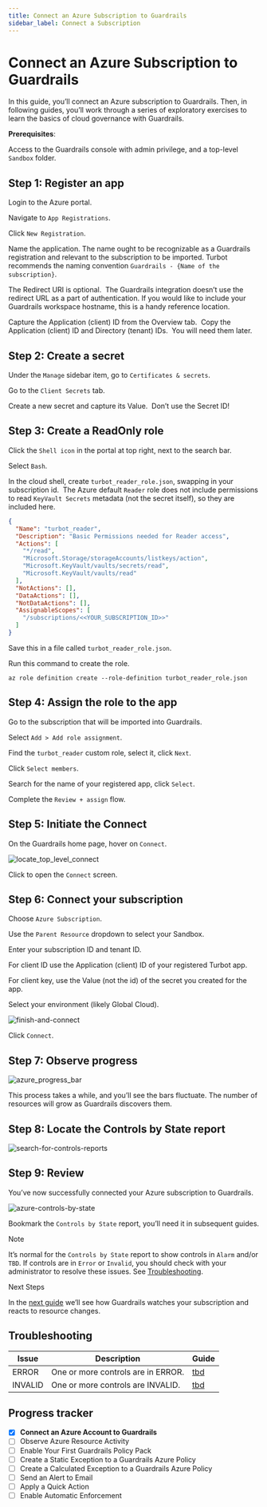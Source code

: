 ```yaml
---
title: Connect an Azure Subscription to Guardrails
sidebar_label: Connect a Subscription
---
```



# Connect an Azure Subscription to Guardrails

  
In this guide, you’ll connect an Azure subscription to Guardrails. Then, in following guides, you’ll work through a series of exploratory exercises to learn the basics of cloud governance with Guardrails.

**Prerequisites**:

Access to the Guardrails console with admin privilege, and a top-level `Sandbox` folder.

## Step 1: Register an app

Login to the Azure portal.

Navigate to `App Registrations`.

Click `New Registration`.

Name the application. The name ought to be recognizable as a Guardrails registration and relevant to the subscription to be imported. Turbot recommends the naming convention `Guardrails - {Name of the subscription}`.

The Redirect URI is optional.  The Guardrails integration doesn’t use the redirect URL as a part of authentication. If you would like to include your Guardrails workspace hostname, this is a handy reference location.   
  
Capture the Application (client) ID from the Overview tab.  Copy the Application (client) ID and Directory (tenant) IDs.  You will need them later.  


## Step 2: Create a secret

  
Under the `Manage` sidebar item, go to `Certificates & secrets`. 

Go to the `Client Secrets` tab.   
  
Create a new secret and capture its Value.  Don’t use the Secret ID!

## Step 3: Create a ReadOnly role

Click the `Shell icon` in the portal at top right, next to the search bar.

Select `Bash`.

In the cloud shell, create `turbot_reader_role.json`, swapping in your subscription id.  The Azure default `Reader` role does not include permissions to read `KeyVault Secrets` metadata (not the secret itself), so they are included here.   
  
```json
{
  "Name": "turbot_reader",
  "Description": "Basic Permissions needed for Reader access",
  "Actions": [
    "*/read",
    "Microsoft.Storage/storageAccounts/listkeys/action",
    "Microsoft.KeyVault/vaults/secrets/read",
    "Microsoft.KeyVault/vaults/read"
  ],
  "NotActions": [],
  "DataActions": [],
  "NotDataActions": [],
  "AssignableScopes": [
    "/subscriptions/<<YOUR_SUBSCRIPTION_ID>>"
  ]
}  
```

Save this in a file called `turbot_reader_role.json`.  
  
Run this command to create the role.  
  
```
az role definition create --role-definition turbot_reader_role.json  
```

## Step 4: Assign the role to the app

Go to the subscription that will be imported into Guardrails.  
  
Select `Add > Add role assignment`.

Find the `turbot_reader` custom role, select it, click `Next`.  
  
Click `Select members`.

Search for the name of your registered app, click `Select`.  
  
Complete the `Review + assign` flow.  


## Step 5: Initiate the Connect

On the Guardrails home page, hover on `Connect`.

<p><img alt="locate_top_level_connect" src="/images/docs/guardrails/getting-started/getting-started-azure/connect-a-subscription/locate-top-level-connect.png"/></p>

Click to open the `Connect` screen.

## Step 6: Connect your subscription

Choose `Azure Subscription`.

Use the `Parent Resource` dropdown to select your Sandbox.  
  
Enter your subscription ID and tenant ID.

For client ID use the Application (client) ID of your registered Turbot app.   
  
For client key, use the Value (not the id) of the secret you created for the app.  
  
Select your environment (likely Global Cloud).

<p><img alt="finish-and-connect" src="/images/docs/guardrails/getting-started/getting-started-azure/connect-a-subscription/finish-and-connect.png"/></p>

Click `Connect`.

## Step 7: Observe progress

<p><img alt="azure_progress_bar" src="/images/docs/guardrails/getting-started/getting-started-azure/connect-a-subscription/azure-progress-bar.png"/></p>

This process takes a while, and you’ll see the bars fluctuate. The number of resources will grow as Guardrails discovers them.

## Step 8: Locate the Controls by State report

<p><img alt="search-for-controls-reports" src="/images/docs/guardrails/getting-started/getting-started-azure/connect-a-subscription/search-for-controls-reports.png"/></p>

## Step 9: Review

You’ve now successfully connected your Azure subscription to Guardrails.

<p><img alt="azure-controls-by-state" src="/images/docs/guardrails/getting-started/getting-started-azure/connect-a-subscription/azure-controls-by-state.png"/></p>

Bookmark the `Controls by State` report, you’ll need it in subsequent guides.

> [!NOTE]
> It’s normal for the `Controls by State` report to show controls in `Alarm` and/or `TBD`. If controls are in `Error` or `Invalid`, you should check with your administrator to resolve these issues. See [Troubleshooting](#troubleshooting).  
  
Next Steps

In the [next guide](/guardrails/docs/getting-started/getting-started-azure/observe-azure-activity) we’ll see how Guardrails watches your subscription and reacts to resource changes.

## Troubleshooting

| Issue | Description | Guide |
|--|--|--|
| ERROR | One or more controls are in ERROR. | [tbd]() |
| INVALID | One or more controls are INVALID. | [tbd]() |


## Progress tracker

- [x] **Connect an Azure Account to Guardrails**
- [ ] Observe Azure Resource Activity
- [ ] Enable Your First Guardrails Policy Pack
- [ ] Create a Static Exception to a Guardrails Azure Policy
- [ ] Create a Calculated Exception to a Guardrails Azure Policy
- [ ] Send an Alert to Email
- [ ] Apply a Quick Action
- [ ] Enable Automatic Enforcement
